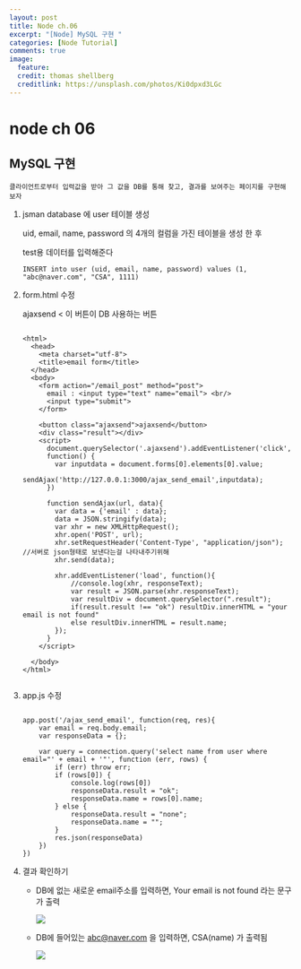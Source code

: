 ```yaml
---
layout: post
title: Node ch.06
excerpt: "[Node] MySQL 구현 "
categories: [Node Tutorial]
comments: true
image:
  feature:
  credit: thomas shellberg
  creditlink: https://unsplash.com/photos/Ki0dpxd3LGc
---
```


# node ch 06

## MySQL 구현

    클라이언트로부터 입력값을 받아 그 값을 DB를 통해 찾고, 결과를 보여주는 페이지를 구현해보자


1. jsman database 에 user 테이블 생성

    uid, email, name, password 의 4개의 컬럼을 가진 테이블을 생성 한 후

    test용 데이터를 입력해준다

    ` INSERT into user (uid, email, name, password) values (1, "abc@naver.com", "CSA", 1111) `






2. form.html 수정

    ajaxsend < 이 버튼이 DB 사용하는 버튼

    ```

    <html>
      <head>
        <meta charset="utf-8">
        <title>email form</title>
      </head>
      <body>
        <form action="/email_post" method="post">
          email : <input type="text" name="email"> <br/>
          <input type="submit">
        </form>

        <button class="ajaxsend">ajaxsend</button>
        <div class="result"></div>
        <script>
          document.querySelector('.ajaxsend').addEventListener('click',
          function() {
            var inputdata = document.forms[0].elements[0].value;
            sendAjax('http://127.0.0.1:3000/ajax_send_email',inputdata);
          })

          function sendAjax(url, data){
            var data = {'email' : data};
            data = JSON.stringify(data);
            var xhr = new XMLHttpRequest();
            xhr.open('POST', url);
            xhr.setRequestHeader('Content-Type', "application/json"); //서버로 json형태로 보낸다는걸 나타내주기위해
            xhr.send(data);

            xhr.addEventListener('load', function(){
                //console.log(xhr, responseText);
                var result = JSON.parse(xhr.responseText);
                var resultDiv = document.querySelector(".result");
                if(result.result !== "ok") resultDiv.innerHTML = "your email is not found"
                else resultDiv.innerHTML = result.name;
            });
          }
        </script>

      </body>
    </html>


    ```


3. app.js 수정

    ```

    app.post('/ajax_send_email', function(req, res){
        var email = req.body.email;
        var responseData = {};

        var query = connection.query('select name from user where email="' + email + '"', function (err, rows) {
            if (err) throw err;
            if (rows[0]) {
                console.log(rows[0])
                responseData.result = "ok";
                responseData.name = rows[0].name;
            } else {
                responseData.result = "none";
                responseData.name = "";
            }
            res.json(responseData)
        })
    })

    ```



3. 결과 확인하기

    * DB에 없는 새로운 email주소를 입력하면, Your email is not found 라는 문구가 출력

      <img src="https://cdn-images-1.medium.com/max/400/1*oBhO2bw31M_jWx90ms6dYQ.jpeg">

    * DB에 들어있는 abc@naver.com 을 입력하면, CSA(name) 가 출력됨

      <img src="https://cdn-images-1.medium.com/max/400/1*3cwSXlFjEk7C9EbwyHcgMg.jpeg">
